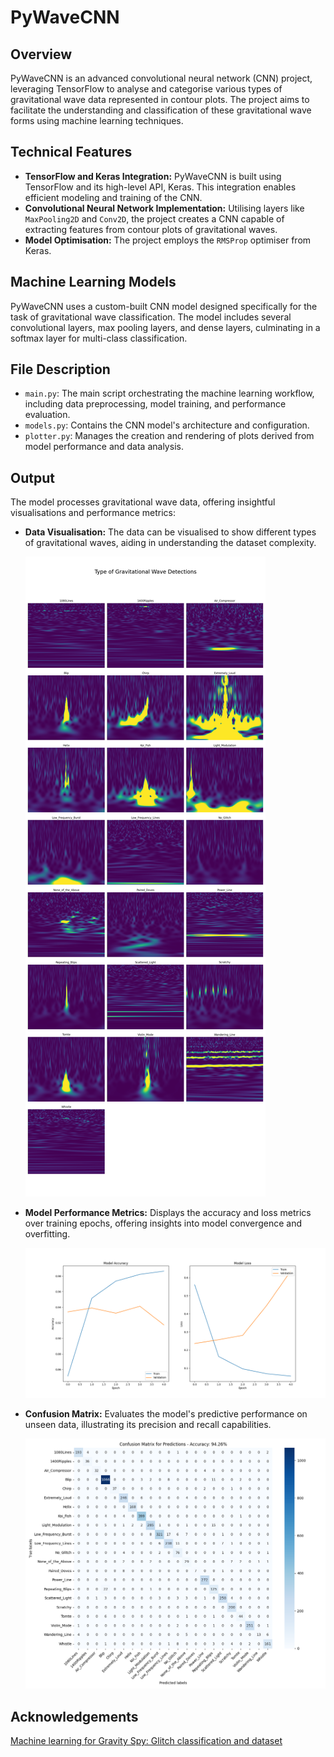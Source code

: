 # PyWaveCNN

## Overview

PyWaveCNN is an advanced convolutional neural network (CNN) project, leveraging TensorFlow to analyse and categorise various types of gravitational wave data represented in contour plots. The project aims to facilitate the understanding and classification of these gravitational wave forms using machine learning techniques.

## Technical Features

- **TensorFlow and Keras Integration:** PyWaveCNN is built using TensorFlow and its high-level API, Keras. This integration enables efficient modeling and training of the CNN.
- **Convolutional Neural Network Implementation:** Utilising layers like `MaxPooling2D` and `Conv2D`, the project creates a CNN capable of extracting features from contour plots of gravitational waves.
- **Model Optimisation:** The project employs the `RMSProp` optimiser from Keras.

## Machine Learning Models

PyWaveCNN uses a custom-built CNN model designed specifically for the task of gravitational wave classification. The model includes several convolutional layers, max pooling layers, and dense layers, culminating in a softmax layer for multi-class classification.

## File Description

- `main.py`: The main script orchestrating the machine learning workflow, including data preprocessing, model training, and performance evaluation.
- `models.py`: Contains the CNN model's architecture and configuration.
- `plotter.py`: Manages the creation and rendering of plots derived from model performance and data analysis.

## Output

The model processes gravitational wave data, offering insightful visualisations and performance metrics:

- **Data Visualisation:** The data can be visualised to show different types of gravitational waves, aiding in understanding the dataset complexity.
  
  ![gw_types.png](figures/gw_types.png)

- **Model Performance Metrics:** Displays the accuracy and loss metrics over training epochs, offering insights into model convergence and overfitting.
  
  ![model_accuracy_loss_plot.png](figures/model_accuracy_loss_plot.png)

- **Confusion Matrix:** Evaluates the model's predictive performance on unseen data, illustrating its precision and recall capabilities.
  
  ![confusion_matrix.png](figures/confusion_matrix_plot.png)

## Acknowledgements

[Machine learning for Gravity Spy: Glitch classification and dataset](https://zenodo.org/records/1476156)